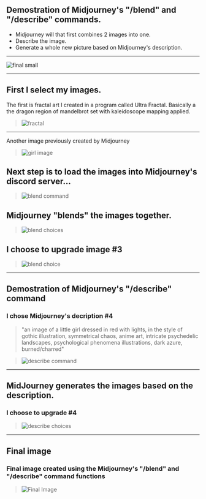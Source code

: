 ## Demostration of Midjourney's "/blend" and "/describe" commands. 

 - Midjourney will that first combines 2 images into one.  
 - Describe the image.  
 - Generate a whole new picture based on Midjourney's description.  
 ---
 ![final small](images/final_sm.PNG)

---
## First I select my images.

The first is fractal art I created in a program called Ultra Fractal.   Basically a the dragon region of mandelbrot set with kaleidoscope mapping applied.
> ![fractal](images/fractal.png)

---

Another image previously created by Midjourney
> ![girl image](images/girl.png)

## Next step is to load the images into Midjourney's discord server...
> ![blend command](images/blend.png)

## Midjourney "blends" the images together.

> ![blend choices](images/blend_choices.png)

## I choose to upgrade image #3

> ![blend choice](images/blend_final.png)

---
## Demostration of Midjourney's "/describe" command

### I chose Midjourney's decription #4 

> "an image of a little girl dressed in red with lights, in the style of gothic illustration, symmetrical chaos, anime art, intricate psychedelic landscapes, psychological phenomena illustrations, dark azure, burned/charred"

> ![describe command](images/describe.png)

---
## MidJourney generates the images based on the description.
### I choose to upgrade #4
> ![describe choices](images/describe_choices.png)

---
## Final image
### Final image created using the Midjourney's "/blend" and "/describe" command functions

> ![Final Image](images/final.png)
